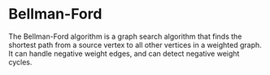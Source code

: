 # Bellman-Ford
The Bellman-Ford algorithm is a graph search algorithm that finds the shortest path from a source vertex to all other vertices in a weighted graph. It can handle negative weight edges, and can detect negative weight cycles.
